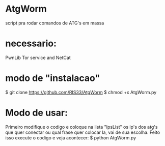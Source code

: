 # AtgWorm
script pra rodar comandos de ATG's em massa 

# necessario:
PwnLib
Tor service
and NetCat

# modo de "instalacao"

$ git clone https://github.com/RIS33/AtgWorm
$ chmod +x AtgWorm.py

# Modo de usar:
Primeiro modifique o codigo e coloque na lista "IpsList" os ip's dos atg's que quer conectar
ou qual frase quer colocar la, vai de sua escolha.
Feito isso execute o codigo e veja acontecer:
$ python AtgWorm.py
